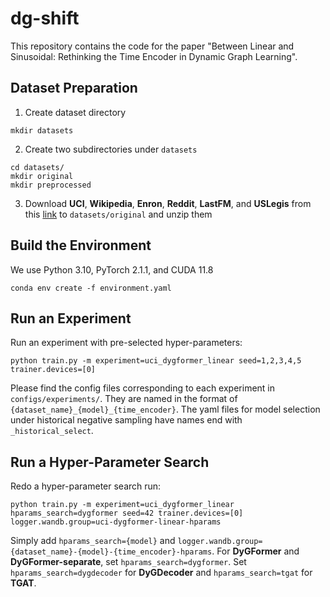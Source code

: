 # dg-shift

This repository contains the code for the paper "Between Linear and Sinusoidal: Rethinking the Time Encoder in Dynamic Graph Learning".

## Dataset Preparation

1. Create dataset directory

```
mkdir datasets
```

2. Create two subdirectories under `datasets`

```
cd datasets/
mkdir original
mkdir preprocessed
```

3. Download **UCI**, **Wikipedia**, **Enron**, **Reddit**, **LastFM**, and **USLegis** from this [link](https://zenodo.org/records/7213796#.Y1cO6y8r30o) to `datasets/original` and unzip them

## Build the Environment

We use Python 3.10, PyTorch 2.1.1, and CUDA 11.8

```
conda env create -f environment.yaml
```

## Run an Experiment

Run an experiment with pre-selected hyper-parameters:

```
python train.py -m experiment=uci_dygformer_linear seed=1,2,3,4,5 trainer.devices=[0]
```

Please find the config files corresponding to each experiment in `configs/experiments/`.
They are named in the format of `{dataset_name}_{model}_{time_encoder}`.
The yaml files for model selection under historical negative sampling have names end with `_historical_select`.

## Run a Hyper-Parameter Search

Redo a hyper-parameter search run:

```
python train.py -m experiment=uci_dygformer_linear hparams_search=dygformer seed=42 trainer.devices=[0] logger.wandb.group=uci-dygformer-linear-hparams
```

Simply add `hparams_search={model}` and `logger.wandb.group={dataset_name}-{model}-{time_encoder}-hparams`.
For **DyGFormer** and **DyGFormer-separate**, set `hparams_search=dygformer`.
Set `hparams_search=dygdecoder` for **DyGDecoder** and `hparams_search=tgat` for **TGAT**.
